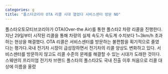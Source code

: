 ```yaml
---
categories: g
title: "폴스타코리아 OTA 리콜 시대 열었다 서비스센터 방문 NO"
---
```

폴스타오토모티브코리아가 OTA(Over-the Air)를 통한 폴스타2 차량 리콜을 진행한다. 지난 29일부터 시작된 리콜을 통해 차량의 실제 속도가 속도계 수치보다 1~3km/h 초과하는 현상을 해결했다. OTA 리콜은 서비스센터를 방문하는 불편함을 획기적으로 줄였다는 평가다.국내 전기차 시장이 급성장하면서 전기차의 리콜 양상도 변화하고 있다. 서비스센터를 방문하지 않고도 리콜 수준의 문제를 해결할 수 있는 시대가 도래한 것이다. 스웨덴의 프리미엄 전기차 브랜드 폴스타의 폴스타2도 국내 진출 이후 처음으로 리콜 대상에 이름을 올렸